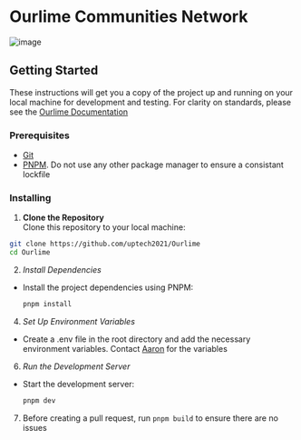 # Ourlime Communities Network
![image](https://github.com/user-attachments/assets/b8a2a7ac-dd7d-48b1-8285-1257f5f36aeb)

## Getting Started
These instructions will get you a copy of the project up and running on your local machine for development and testing. For clarity on standards, 
please see the [Ourlime Documentation](https://ourlime-documentation.vercel.app/) 


### Prerequisites
- [Git](https://git-scm.com/)
- [PNPM](https://pnpm.io/). Do not use any other package manager to ensure a consistant lockfile

### Installing
1. **Clone the Repository**  
Clone this repository to your local machine:
```sh
git clone https://github.com/uptech2021/Ourlime
cd Ourlime
```
2. *Install Dependencies*
   
  - Install the project dependencies using PNPM:
    ```sh
    pnpm install
    ```

4. *Set Up Environment Variables*
   
  - Create a .env file in the root directory and add the necessary environment variables. Contact [Aaron](https://github.com/A-Hazzard) for the variables

6. *Run the Development Server*
   
  - Start the development server:
    ```sh
    pnpm dev
    ```

7. Before creating a pull request, run ```pnpm build``` to ensure there are no issues

